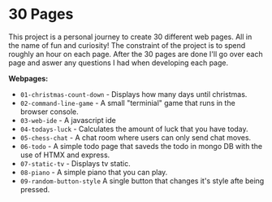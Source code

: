 # 30 Pages

This project is a personal journey to create 30 different web pages. 
All in the name of fun and curiosity!
The constraint of the project is to spend roughly an hour on each page.
After the 30 pages are done I'll go over each page and aswer any questions I had when developing each page.

**Webpages:**

* `01-christmas-count-down` - Displays how many days until christmas.
* `02-command-line-game` - A small "terminial" game that runs in the browser console.
* `03-web-ide` - A javascript ide 
* `04-todays-luck` - Calculates the amount of luck that you have today.
* `05-chess-chat` - A chat room where users can only send chat moves.
* `06-todo` - A simple todo page that saveds the todo in mongo DB with the use of HTMX and express.
* `07-static-tv` - Displays tv static.
* `08-piano` - A simple piano that you can play.
* `09-random-button-style` A single button that changes it's style afte being pressed.